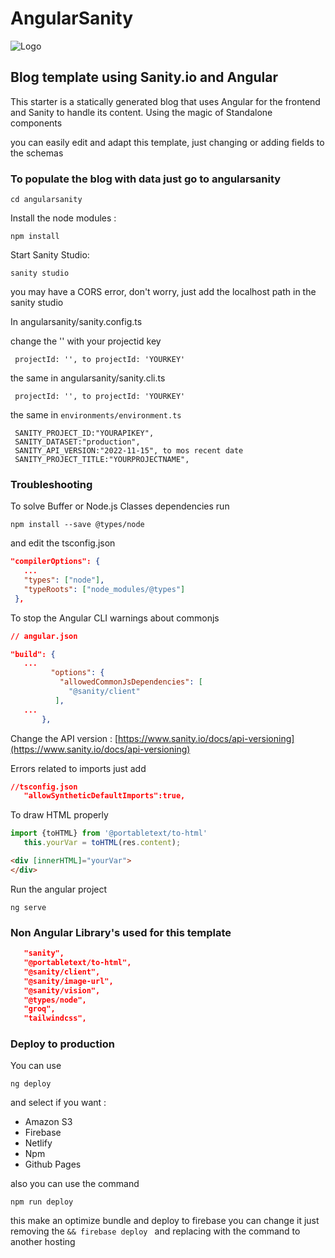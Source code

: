 # AngularSanity

![Logo](https://cdn.sanity.io/images/81pocpw8/production/99b36485e5479f50b24dd390fbd864d226c62b99-1266x930.png?w=2000&fit=max&auto=format)



## Blog template using Sanity.io and Angular

This starter is a statically generated blog that uses Angular for the frontend and Sanity to handle its content. Using
the magic of Standalone components

you can easily edit and adapt this template, just changing or adding fields to the schemas

### To populate the blog with data just go to angularsanity

````
cd angularsanity
````

Install the node modules :

```
npm install
```

Start Sanity Studio:

```
sanity studio
```

you may have a CORS error, don't worry, just add the localhost path in the sanity studio

In angularsanity/sanity.config.ts

change the '' with your projectid key

````
 projectId: '', to projectId: 'YOURKEY'
````

the same in angularsanity/sanity.cli.ts

````
 projectId: '', to projectId: 'YOURKEY'
````

the same in `environments/environment.ts`

````
 SANITY_PROJECT_ID:"YOURAPIKEY",
 SANITY_DATASET:"production",
 SANITY_API_VERSION:"2022-11-15", to mos recent date
 SANITY_PROJECT_TITLE:"YOURPROJECTNAME",
````

### Troubleshooting

To solve Buffer or Node.js Classes dependencies
run

``` shell
npm install --save @types/node
```

and edit the tsconfig.json

``` json
"compilerOptions": {
   ...
   "types": ["node"],
   "typeRoots": ["node_modules/@types"]
 },

```

To stop the Angular CLI warnings about commonjs

``` json
// angular.json

"build": {
   ...
         "options": {
           "allowedCommonJsDependencies": [
             "@sanity/client"
          ],
   ...
       },
```

Change the API version : [https://www.sanity.io/docs/api-versioning](https://www.sanity.io/docs/api-versioning)

Errors related to imports just add

``` json
//tsconfig.json
   "allowSyntheticDefaultImports":true,
```

To draw HTML properly

``` javascript
import {toHTML} from '@portabletext/to-html'
   this.yourVar = toHTML(res.content);

```

``` html
<div [innerHTML]="yourVar">
</div>
```


Run the angular project
```shell
ng serve
```


### Non Angular Library's used for this template
```json          
   "sanity",
   "@portabletext/to-html",
   "@sanity/client",
   "@sanity/image-url",
   "@sanity/vision",
   "@types/node",
   "groq",
   "tailwindcss",
```


### Deploy to production

You can use

```shell
ng deploy
```

and select if you want :
* Amazon S3
* Firebase
* Netlify
* Npm
* Github Pages

also you can use the command

```` shell
npm run deploy
````

this make an optimize bundle and deploy to firebase  you can change it just removing the
```&& firebase deploy ```
and replacing with the command to another hosting
